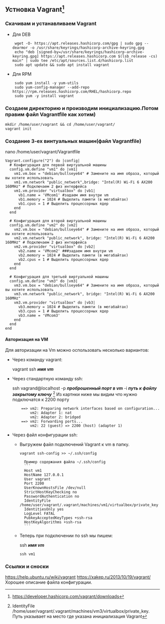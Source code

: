 ## Устновка Vаgrant[^1]
### Скачивам и устанавливаем Vаgrant

- Для DEB
  ```
   wget -O- https://apt.releases.hashicorp.com/gpg | sudo gpg --dearmor -o /usr/share/keyrings/hashicorp-archive-keyring.gpg
   echo "deb [signed-by=/usr/share/keyrings/hashicorp-archive-keyring.gpg] https://apt.releases.hashicorp.com $(lsb_release -cs) main" | sudo tee /etc/apt/sources.list.d/hashicorp.list
   sudo apt update && sudo apt install vagrant
  
  ```
- Для RPM
  ```
   sudo yum install -y yum-utils
   sudo yum-config-manager --add-repo https://rpm.releases.hashicorp.com/RHEL/hashicorp.repo
   sudo yum -y install vagrant
  ```

### Создаем директорию и производим инициализацию.Потом правим файл Vagrantfile как хотим)
```
mkdir /home/user/vagrant && cd /home/user/vagrant/
vagrant init
```

### Создание 3-ех винтуальных машин(файл Vagrantfile)
nano /home/user/vagrant/Vagrantfile
```
Vagrant.configure("2") do |config|
  # Конфигурация для первой виртуальной машины
  config.vm.define "vm1" do |vm1|
    vm1.vm.box = "debian/bullseye64" # Замените на имя образа, который вы хотите использовать
    vm1.vm.network "public_network",bridge: "Intel(R) Wi-Fi 6 AX200 160MHz" # Подключаем 2 физ интерфейса
    vm1.vm.provider "virtualbox" do |vb1|
      vb1.name = 'VMcom1' #задаем имя внутри vm
      vb1.memory = 1024 # Выделить памяти (в мегабайтах)
      vb1.cpus = 1 # Выделить процессорных ядер
    end
  end

  # Конфигурация для второй виртуальной машины
  config.vm.define "vm2" do |vm2|
    vm2.vm.box = "debian/bullseye64" # Замените на имя образа, который вы хотите использовать
    vm2.vm.network "public_network", bridge: "Intel(R) Wi-Fi 6 AX200 160MHz" # Подключаем 2 физ интерфейса
    vm2.vm.provider "virtualbox" do |vb2|
      vb2.name = 'VMcom2' ###задаем имя внутри vm
      vb2.memory = 1024 # Выделить памяти (в мегабайтах)
      vb2.cpus = 1 # Выделить процессорных ядер
    end
  end

  # Конфигурация для третьей виртуальной машины
  config.vm.define "vm3" do |vm3|
    vm3.vm.box = "debian/bullseye64" # Замените на имя образа, который вы хотите использовать
    vm3.vm.network "public_network", bridge: "Intel(R) Wi-Fi 6 AX200 160MHz"
    vm3.vm.provider "virtualbox" do |vb3|
      vb3.memory = 1024 # Выделить памяти (в мегабайтах)
      vb3.cpus = 1 # Выделить процессорных ядер
      vb3.name = 'VMcom3'
    end
  end
end
```

#### Авторизация на VM

Для авторизации на Vm можно оспользовать несколько вариантов:

- Через команду vagrant:

  vagrant ssh _**имя vm**_ 

- Через стандартную команду ssh:

  ssh vagrand@localhost -p _**проброшенный порт в vm**_ -i _**путь к файлу закрытому ключу**_ [^2] 
  Из картнки ниже мы видим что нужно подключатся к 2200 порту
  ```
      ==> vm2: Preparing network interfaces based on configuration...
          vm2: Adapter 1: nat
          vm2: Adapter 2: bridged
      ==> vm2: Forwarding ports...
          vm2: 22 (guest) => 2200 (host) (adapter 1)

  ```

- Через файл конфигурации ssh:
  - Выгружем файл подключений Vagrant к vm в папку.
    ```
    vagrant ssh-config >> ~/.ssh/config 
    ```
          Пример содержания файла ~/.ssh/config 
          ```
          Host vm1
          HostName 127.0.0.1
          User vagrant
          Port 2200
          UserKnownHostsFile /dev/null
          StrictHostKeyChecking no
          PasswordAuthentication no
          IdentityFile /home/user/vagrant/.vagrant/machines/vm1/virtualbox/private_key
          IdentitiesOnly yes
          LogLevel FATAL
          PubkeyAcceptedKeyTypes +ssh-rsa
          HostKeyAlgorithms +ssh-rsa
          ```

  - Теперь при подключении по ssh мы пишем:

    ssh _**имя vm**_ 
    ```
    ssh vm1
    ```


### Ссылки и сноски
[^1]: https://developer.hashicorp.com/vagrant/downloads
[^2]: IdentityFile /home/user/vagrant/.vagrant/machines/vm3/virtualbox/private_key. Путь указывает на место где указана инициализация Vagrant

[^3]: > Вот тут

https://help.ubuntu.ru/wiki/vagrant
https://xakep.ru/2013/10/19/vagrant/ Хорошее описание файла конфигурации.




